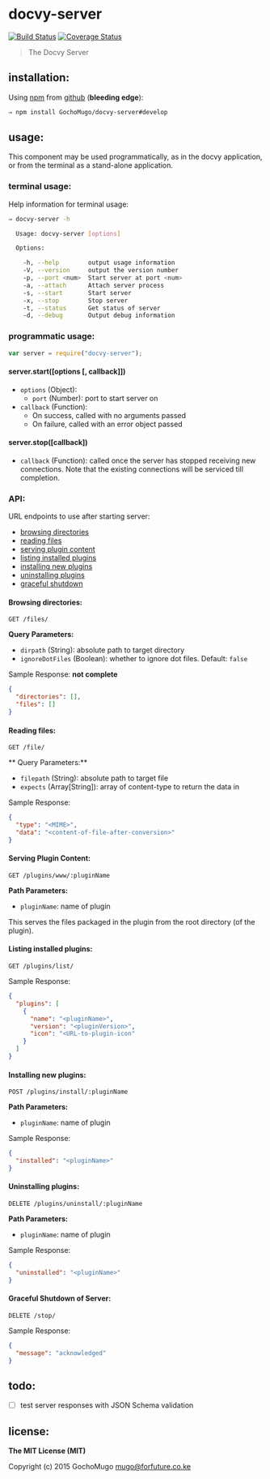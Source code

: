 
# docvy-server

[![Build Status](https://travis-ci.org/GochoMugo/docvy-server.svg?branch=develop)](https://travis-ci.org/GochoMugo/docvy-server) [![Coverage Status](https://coveralls.io/repos/GochoMugo/docvy-server/badge.svg?branch=develop)](https://coveralls.io/r/GochoMugo/docvy-server?branch=develop)

> The Docvy Server


## installation:

Using [npm][npm] from [github][repo] (**bleeding edge**):

```bash
⇒ npm install GochoMugo/docvy-server#develop
```


## usage:

This component may be used programmatically, as in the docvy application, or from the terminal as a stand-alone application.


### terminal usage:

Help information for terminal usage:

```bash
⇒ docvy-server -h

  Usage: docvy-server [options]

  Options:

    -h, --help        output usage information
    -V, --version     output the version number
    -p, --port <num>  Start server at port <num>
    -a, --attach      Attach server process
    -s, --start       Start server
    -x, --stop        Stop server
    -t, --status      Get status of server
    -d, --debug       Output debug information

```


### programmatic usage:

```js
var server = require("docvy-server");
```

#### server.start([options [, callback]])

* `options` (Object):
  * `port` (Number): port to start server on
* `callback` (Function):
  * On success, called with no arguments passed
  * On failure, called with an error object passed


#### server.stop([callback])

* `callback` (Function): called once the server has stopped receiving new connections. Note that the existing connections will be serviced till completion.


### API:

URL endpoints to use after starting server:

* [browsing directories](#dirs)
* [reading files](#files)
* [serving plugin content](#plugin-content)
* [listing installed plugins](#plugin-list)
* [installing new plugins](#plugin-install)
* [uninstalling plugins](#plugin-uninstall)
* [graceful shutdown](#shutdown)


<a name="dirs"></a>
#### Browsing directories:

```http
GET /files/
```

**Query Parameters:**

* `dirpath` (String): absolute path to target directory
* `ignoreDotFiles` (Boolean): whether to ignore dot files. Default: `false`

Sample Response: **not complete**
```json
{
  "directories": [],
  "files": []
}
```


<a name="files"></a>
#### Reading files:

```http
GET /file/
```

** Query Parameters:**

* `filepath` (String): absolute path to target file
* `expects` (Array[String]): array of content-type to return the data in

Sample Response:
```json
{
  "type": "<MIME>",
  "data": "<content-of-file-after-conversion>"
}
```


<a name="plugin-content"></a>
#### Serving Plugin Content:

```http
GET /plugins/www/:pluginName
```

**Path Parameters:**

* `pluginName`: name of plugin

This serves the files packaged in the plugin from the root directory (of the plugin).


<a name="plugin-list"></a>
#### Listing installed plugins:

```http
GET /plugins/list/
```

Sample Response:
```json
{
  "plugins": [
    {
      "name": "<pluginName>",
      "version": "<pluginVersion>",
      "icon": "<URL-to-plugin-icon"
    }
  ]
}
```


<a name="plugin-install"></a>
#### Installing new plugins:

```http
POST /plugins/install/:pluginName
```

**Path Parameters:**

* `pluginName`: name of plugin

Sample Response:
```json
{
  "installed": "<pluginName>"
}
```


<a name="plugin-uninstall"></a>
#### Uninstalling plugins:

```http
DELETE /plugins/uninstall/:pluginName
```

**Path Parameters:**

* `pluginName`: name of plugin

Sample Response:
```json
{
  "uninstalled": "<pluginName>"
}
```


<a name="shutdown"></a>
#### Graceful Shutdown of Server:

```http
DELETE /stop/
```

Sample Response:
```json
{
  "message": "acknowledged"
}
```


## todo:

* [ ] test server responses with JSON Schema validation


## license:

__The MIT License (MIT)__

Copyright (c) 2015 GochoMugo <mugo@forfuture.co.ke>


[npm]:https://npmjs.com
[repo]:https://github.com/GochoMugo/docvy-server


